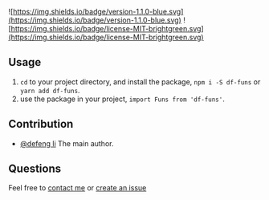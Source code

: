 ![https://img.shields.io/badge/version-1.1.0-blue.svg](https://img.shields.io/badge/version-1.1.0-blue.svg)
![https://img.shields.io/badge/license-MIT-brightgreen.svg](https://img.shields.io/badge/license-MIT-brightgreen.svg)

## Usage

1. `cd` to your project directory, and install the package, `npm i -S df-funs` or `yarn add df-funs`.  
2. use the package in your project, `import Funs from 'df-funs'`.

## Contribution

- [@defeng li](mailto:zhuimengzhe9105@gmail.com) The main author.

## Questions

Feel free to [contact me](mailto:zhuimengzhe9105@gmail.com) or [create an issue](https://github.com/tony0511/df-funs/issues/new)

